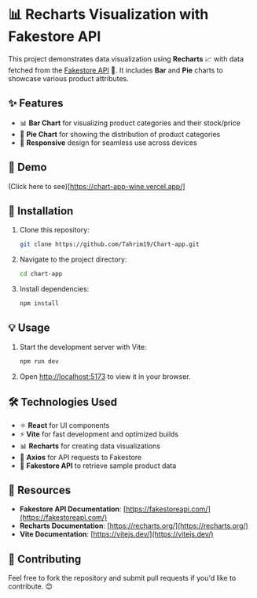 # 📊 Recharts Visualization with Fakestore API

This project demonstrates data visualization using **Recharts** 📈 with data fetched from the [Fakestore API](https://fakestoreapi.com/) 🛒. It includes **Bar** and **Pie** charts to showcase various product attributes.

## ✨ Features
- 📊 **Bar Chart** for visualizing product categories and their stock/price
- 🍰 **Pie Chart** for showing the distribution of product categories
- 📱 **Responsive** design for seamless use across devices

## 🚀 Demo
(Click here to see)[https://chart-app-wine.vercel.app/]

## 🔧 Installation
1. Clone this repository:
   ```bash
   git clone https://github.com/Tahrim19/Chart-app.git
   ```
2. Navigate to the project directory:
   ```bash
   cd chart-app
   ```
3. Install dependencies:
   ```bash
   npm install
   ```

## 💡 Usage
1. Start the development server with Vite:
   ```bash
   npm run dev
   ```
2. Open [http://localhost:5173](http://localhost:5173) to view it in your browser.

## 🛠️ Technologies Used
- ⚛️ **React** for UI components
- ⚡ **Vite** for fast development and optimized builds
- 📊 **Recharts** for creating data visualizations
- 📡 **Axios** for API requests to Fakestore
- 🛒 **Fakestore API** to retrieve sample product data

## 📖 Resources
- **Fakestore API Documentation**: [https://fakestoreapi.com/](https://fakestoreapi.com/)
- **Recharts Documentation**: [https://recharts.org/](https://recharts.org/)
- **Vite Documentation**: [https://vitejs.dev/](https://vitejs.dev/)

## 🤝 Contributing
Feel free to fork the repository and submit pull requests if you'd like to contribute. 😊
